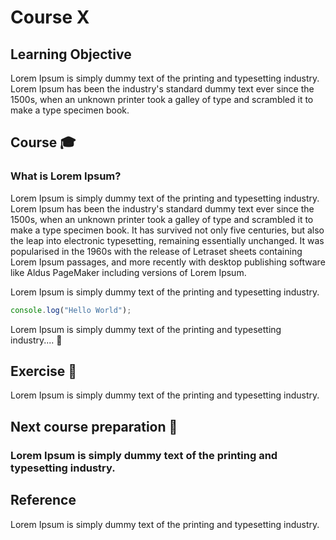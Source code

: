 # Course X

## Learning Objective
Lorem Ipsum is simply dummy text of the printing and typesetting industry. Lorem Ipsum has been the industry's standard dummy text ever since the 1500s, when an unknown printer 
took a galley of type and scrambled it to make a type specimen book.

## Course :mortar_board:
### What is Lorem Ipsum?

Lorem Ipsum is simply dummy text of the printing and typesetting industry. Lorem Ipsum has been the industry's standard dummy text ever since the 1500s, when an unknown printer
took a galley of type and scrambled it to make a type specimen book. It has survived not only five centuries, but also the leap into electronic typesetting, remaining essentially
unchanged. It was popularised in the 1960s with the release of Letraset sheets containing Lorem Ipsum passages, and more recently with desktop publishing software like Aldus 
PageMaker including versions of Lorem Ipsum.

Lorem Ipsum is simply dummy text of the printing and typesetting industry.

```javascript
console.log("Hello World");
```

Lorem Ipsum is simply dummy text of the printing and typesetting industry.... :round_pushpin:

## Exercise :muscle:
Lorem Ipsum is simply dummy text of the printing and typesetting industry.

## Next course preparation :100:
### Lorem Ipsum is simply dummy text of the printing and typesetting industry.

## Reference
Lorem Ipsum is simply dummy text of the printing and typesetting industry.
